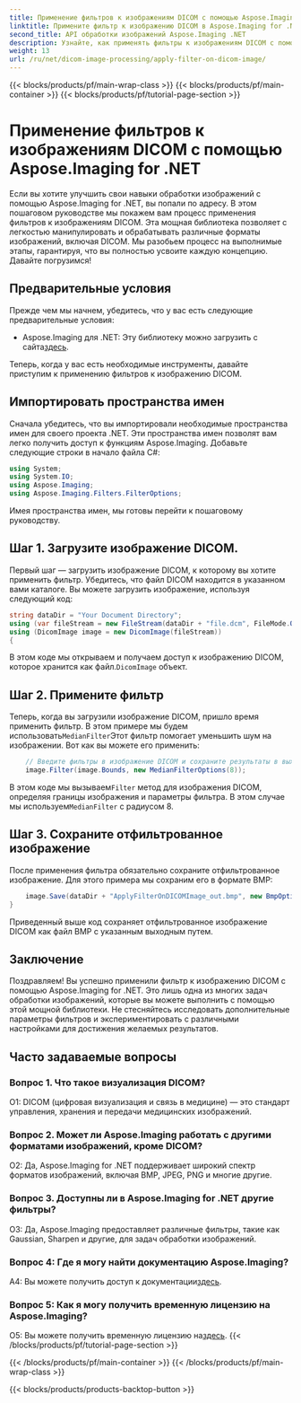 ```yaml
---
title: Применение фильтров к изображениям DICOM с помощью Aspose.Imaging for .NET
linktitle: Примените фильтр к изображению DICOM в Aspose.Imaging for .NET
second_title: API обработки изображений Aspose.Imaging .NET
description: Узнайте, как применять фильтры к изображениям DICOM с помощью Aspose.Imaging for .NET. Усовершенствуйте обработку медицинских изображений с легкостью.
weight: 13
url: /ru/net/dicom-image-processing/apply-filter-on-dicom-image/
---
```


{{< blocks/products/pf/main-wrap-class >}}
{{< blocks/products/pf/main-container >}}
{{< blocks/products/pf/tutorial-page-section >}}

# Применение фильтров к изображениям DICOM с помощью Aspose.Imaging for .NET

Если вы хотите улучшить свои навыки обработки изображений с помощью Aspose.Imaging for .NET, вы попали по адресу. В этом пошаговом руководстве мы покажем вам процесс применения фильтров к изображениям DICOM. Эта мощная библиотека позволяет с легкостью манипулировать и обрабатывать различные форматы изображений, включая DICOM. Мы разобьем процесс на выполнимые этапы, гарантируя, что вы полностью усвоите каждую концепцию. Давайте погрузимся!

## Предварительные условия

Прежде чем мы начнем, убедитесь, что у вас есть следующие предварительные условия:

-  Aspose.Imaging для .NET: Эту библиотеку можно загрузить с сайта[здесь](https://releases.aspose.com/imaging/net/).

Теперь, когда у вас есть необходимые инструменты, давайте приступим к применению фильтров к изображению DICOM.

## Импортировать пространства имен

Сначала убедитесь, что вы импортировали необходимые пространства имен для своего проекта .NET. Эти пространства имен позволят вам легко получить доступ к функциям Aspose.Imaging. Добавьте следующие строки в начало файла C#:

```csharp
using System;
using System.IO;
using Aspose.Imaging;
using Aspose.Imaging.Filters.FilterOptions;
```

Имея пространства имен, мы готовы перейти к пошаговому руководству.

## Шаг 1. Загрузите изображение DICOM.

Первый шаг — загрузить изображение DICOM, к которому вы хотите применить фильтр. Убедитесь, что файл DICOM находится в указанном вами каталоге. Вы можете загрузить изображение, используя следующий код:

```csharp
string dataDir = "Your Document Directory";
using (var fileStream = new FileStream(dataDir + "file.dcm", FileMode.Open, FileAccess.Read))
using (DicomImage image = new DicomImage(fileStream))
{
```

 В этом коде мы открываем и получаем доступ к изображению DICOM, которое хранится как файл.`DicomImage` объект.

## Шаг 2. Примените фильтр

 Теперь, когда вы загрузили изображение DICOM, пришло время применить фильтр. В этом примере мы будем использовать`MedianFilter`Этот фильтр помогает уменьшить шум на изображении. Вот как вы можете его применить:

```csharp
    // Введите фильтры в изображение DICOM и сохраните результаты в выходной путь.
    image.Filter(image.Bounds, new MedianFilterOptions(8));
```

 В этом коде мы вызываем`Filter` метод для изображения DICOM, определяя границы изображения и параметры фильтра. В этом случае мы используем`MedianFilter` с радиусом 8.

## Шаг 3. Сохраните отфильтрованное изображение

После применения фильтра обязательно сохраните отфильтрованное изображение. Для этого примера мы сохраним его в формате BMP:

```csharp
    image.Save(dataDir + "ApplyFilterOnDICOMImage_out.bmp", new BmpOptions());
}
```

Приведенный выше код сохраняет отфильтрованное изображение DICOM как файл BMP с указанным выходным путем.

## Заключение

Поздравляем! Вы успешно применили фильтр к изображению DICOM с помощью Aspose.Imaging for .NET. Это лишь одна из многих задач обработки изображений, которые вы можете выполнить с помощью этой мощной библиотеки. Не стесняйтесь исследовать дополнительные параметры фильтров и экспериментировать с различными настройками для достижения желаемых результатов.

## Часто задаваемые вопросы

### Вопрос 1. Что такое визуализация DICOM?

О1: DICOM (цифровая визуализация и связь в медицине) — это стандарт управления, хранения и передачи медицинских изображений.

### Вопрос 2. Может ли Aspose.Imaging работать с другими форматами изображений, кроме DICOM?

О2: Да, Aspose.Imaging for .NET поддерживает широкий спектр форматов изображений, включая BMP, JPEG, PNG и многие другие.

### Вопрос 3. Доступны ли в Aspose.Imaging for .NET другие фильтры?

О3: Да, Aspose.Imaging предоставляет различные фильтры, такие как Gaussian, Sharpen и другие, для задач обработки изображений.

### Вопрос 4: Где я могу найти документацию Aspose.Imaging?

 A4: Вы можете получить доступ к документации[здесь](https://reference.aspose.com/imaging/net/).

### Вопрос 5: Как я могу получить временную лицензию на Aspose.Imaging?

 О5: Вы можете получить временную лицензию на[здесь](https://purchase.aspose.com/temporary-license/).
{{< /blocks/products/pf/tutorial-page-section >}}

{{< /blocks/products/pf/main-container >}}
{{< /blocks/products/pf/main-wrap-class >}}

{{< blocks/products/products-backtop-button >}}
